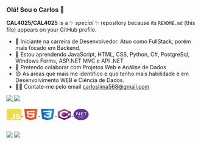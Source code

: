 ### Olá! Sou o Carlos 👋


**CAL4025/CAL4025** is a ✨ _special_ ✨ repository because its `README.md` (this file) appears on your GitHub profile.

- 🔭 Iniciante na carreira de Desenvolvedor. Atuo como FullStack, porém mais focado em Backend.
- 🌱 Estou aprendendo JavaScript, HTML, CSS, Python, C#, PostgreSql, Windows Forms, ASP.NET MVC e API .NET
- 👯 Pretendo colaborar com Projetos Web e Análise de Dados
- 😍 As áreas que mais me identifico e que tenho mais habilidade é em Desenvolvimento WEB e Ciência de Dados.
- 👨‍💻 Contate-me pelo email carloslima568@gmail.com


<div>
  <a href="https://github.com/CAL4025">
  <img height="180em" src="https://github-readme-stats.vercel.app/api?username=CAL4025&show_icons=true&theme=maroongold&include_all_commits=true&count_private=true"/>
  <img height="180em" src="https://github-readme-stats.vercel.app/api/top-langs/?username=CAL4025&layout=compact&langs_count=7&theme=maroongold"/>
</div>
<div style="display: inline_block"><br>
  <img align="center" alt="Carlos-Js" height="30" width="40" src="https://raw.githubusercontent.com/devicons/devicon/master/icons/javascript/javascript-plain.svg">
  <img align="center" alt="Carlos-HTML" height="30" width="40" src="https://raw.githubusercontent.com/devicons/devicon/master/icons/html5/html5-original.svg">
  <img align="center" alt="Carlos-CSS" height="30" width="40" src="https://raw.githubusercontent.com/devicons/devicon/master/icons/css3/css3-original.svg">
  <img align="center" alt="Carlos-Csharp" height="30" width="40" src="https://raw.githubusercontent.com/devicons/devicon/master/icons/csharp/csharp-original.svg">
  <img align="center" alt="Carlos-DotNet" height="30" width="40" src="https://raw.githubusercontent.com/devicons/devicon/master/icons/dotnetcore/dotnetcore-original.svg">
</div>
  
  
   ##
 
<div> 
  <a href="https://www.instagram.com/carlosmalide" target="_blank"><img src="https://img.shields.io/badge/-Instagram-%23E4405F?style=for-the-badge&logo=instagram&logoColor=white" target="_blank"></a>
  <a href="https://www.linkedin.com/in/carlos-alberto-de-lima-a64221137/" target="_blank"><img src="https://img.shields.io/badge/-LinkedIn-%230077B5?style=for-the-badge&logo=linkedin&logoColor=white" target="_blank"></a> 
</div>
